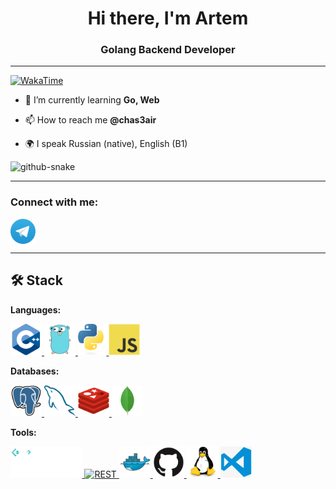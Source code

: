 <h1 align="center">Hi there, I'm Artem</h1>
<h3 align="center">Golang Backend Developer</h3>

<hr>

[![WakaTime](https://wakatime.com/badge/user/051e8565-c1c9-4e5e-8abb-2d4edba6e17d.svg)](https://wakatime.com/@051e8565-c1c9-4e5e-8abb-2d4edba6e17d)

- 🌱 I’m currently learning **Go, Web**

- 📫 How to reach me **@chas3air**

- 🌍 I speak Russian (native), English (B1)

<picture>
  <source media="(prefers-color-scheme: dark)" srcset="github-snake-dark.svg" />
  <img alt="github-snake" src="github-snake.svg" />
</picture>

<hr>

### Connect with me:
<p align="left">
  <a href="https://t.me/chas3air" target="blank"><img align="center" src="./icons/Telegram_logo.svg.png" alt="daniilshat" height="40" width="40" /></a>
</p>

<hr>

## 🛠️ Stack
**Languages:**
<div>
  <a href="https://isocpp.org/" target="_blank">
    <img src="https://raw.githubusercontent.com/devicons/devicon/master/icons/cplusplus/cplusplus-original.svg" alt="C++" height="50"/>
  </a>
  <a href="https://golang.org/" target="_blank">
    <img src="https://raw.githubusercontent.com/devicons/devicon/master/icons/go/go-original.svg" alt="Golang" height="50"/>
  </a>
  <a href="https://www.python.org/" target="_blank">
    <img src="./icons/python-logo.jpg" alt="Python" height="50"/>
  </a>
  <a href="https://developer.mozilla.org/en-US/docs/Web/JavaScript" target="_blank">
    <img src="https://raw.githubusercontent.com/devicons/devicon/master/icons/javascript/javascript-original.svg" alt="JavaScript" height="50"/>
  </a>
</div>

**Databases:**
<div>
  <a href="https://www.postgresql.org/" target="_blank">
    <img src="https://raw.githubusercontent.com/devicons/devicon/master/icons/postgresql/postgresql-original.svg" alt="Postgres" height="50"/>
  </a>
  <a href="https://www.mysql.com/" target="_blank">
    <img src="https://raw.githubusercontent.com/devicons/devicon/master/icons/mysql/mysql-original.svg" alt="MySQL" height="50"/>
  </a>
  <a href="https://redis.io/" target="_blank">
    <img src="https://raw.githubusercontent.com/devicons/devicon/master/icons/redis/redis-original.svg" alt="Redis" height="50"/>
  </a>
  <a href="https://www.mongodb.com/" target="_blank">
    <img src="https://raw.githubusercontent.com/devicons/devicon/master/icons/mongodb/mongodb-original.svg" alt="MongoDB" height="50"/>
  </a>
</div>

**Tools:**
<div>
  <a href="https://grpc.io/" target="_blank">
    <img src="./icons/grpc-logo.png" alt="gRPC" height="50"/>
  </a>
  <a href="https://restfulapi.net/" target="_blank">
    <img src="https://www.opc-router.de/wp-content/uploads/2020/05/REST_socialmedia.jpg" alt="REST" height="50"/>
  </a>
  <a href="https://www.docker.com/" target="_blank">
    <img src="https://raw.githubusercontent.com/devicons/devicon/master/icons/docker/docker-original.svg" alt="Docker" height="50"/>
  </a>
  <a href="https://github.com/" target="_blank">
    <img src="https://raw.githubusercontent.com/devicons/devicon/master/icons/github/github-original.svg" alt="GitHub" height="50"/>
  </a>
  <a href="https://www.linux.org/" target="_blank">
    <img src="https://raw.githubusercontent.com/devicons/devicon/master/icons/linux/linux-original.svg" alt="Linux" height="50"/>
  </a>
  <a href="https://code.visualstudio.com/" target="_blank">
    <img src="./icons/vs-code-logo.png" alt="Git" width="50"/>
  </a>
</div>